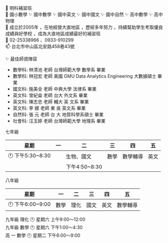 👋 明科補習班 <br>
👀 國小數學 ✨ 國中數學 ✨ 國中英文 ✨ 國中國文 ✨ 國中自然 ✨ 高中數學 ✨ 高中物理 <br> 
🌱 成立於2005年 ，在地經營大直地區 ，歷經多年努力 ，持續幫助學生考取優良成績與好學校 ，成為大直地區成績最好的補習班 <br> 
💞️ 02-25338966 、0933-910299 <br> 
📫 台北市中山區北安路458巷43號 <br> 

✨ 最佳師資陣容 
- 數學科: 林清池 老師   台灣師範大學   數學系   畢業
- 數學科: 林冠宏 老師   美國 GMU Data Analytics Engineering   大數據碩士   畢業
- 國文科: 施美全 老師   中興大學     法律系   畢業
- 英文科: 曾紀侖 老師    台大   外文系    畢業 
- 英文科: 陳志忠 老師    輔大  英 文系   畢業 
- 英文科: 李    娜 老師    東 吳    英文系  畢業
- 自然科: 張    元 老師    台 大  地質科學系碩士   畢業 
- 社會科: 汪玉婷 老師   台灣師範大學   地理系    畢業

七年級 

| 星期            	| 一 	| 二            	| 三   	| 四       	| 五   	|
|---------------  	|----	|---------------	|------	|----------	|------	|
| 🕚 下午5:30~8:30 	|    	| 生物、國文    	| 數學 	| 數學輔導 	| 英文 	|
|               	  |    	| 下午4:50~8:30 	|      	|          	|      	|

八年級 

| 星期            	| 一   	| 二   	| 三   	| 四   	| 五       	|
|---------------  	|------	|------	|------	|------	|----------	|
| 🕚 下午6:00~9:00 	| 數學 	| 理化 	| 國文 	| 英文 	| 數學輔導 	|

九年級 理化 🕚 星期六 上午9:00～12:00 <br> 
九年級 數學 🕚 星期六 下午1:00～4:30 <br> 
高  一 數學 🕚 星期二 下午6:00～9:00
